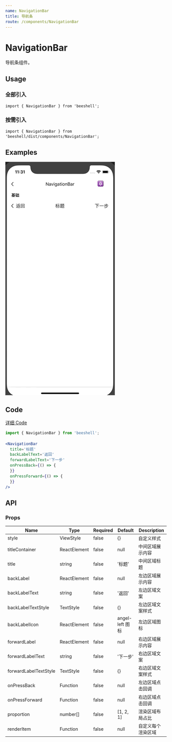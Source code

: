 ```yaml
---
name: NavigationBar
title: 导航条
route: /components/NavigationBar
---
```


# NavigationBar
导航条组件。

## Usage

### 全部引入
```
import { NavigationBar } from 'beeshell';
```

### 按需引入
```
import { NavigationBar } from 'beeshell/dist/components/NavigationBar';
```

## Examples
![image](../images/NavigationBar/1.gif)

## Code
[详细 Code](https://github.com/Meituan-Dianping/beeshell/tree/master/examples/NavigationBar/index.tsx)

```jsx
import { NavigationBar } from 'beeshell';

<NavigationBar
  title='标题'
  backLabelText='返回'
  forwardLabelText='下一步'
  onPressBack={() => {
  }}
  onPressForward={() => {
  }}
/>
```

## API

### Props
| Name | Type | Required | Default | Description |
| ---- | ---- | ---- | ---- | ---- |
| style | ViewStyle | false | {} | 自定义样式 |
| titleContainer | ReactElement | false | null | 中间区域展示内容 |
| title | string | false | '标题' | 中间区域标题 |
| backLabel | ReactElement | false | null | 左边区域展示内容 |
| backLabelText | string | false | '返回' | 左边区域文案 |
| backLabelTextStyle | TextStyle | false | {} | 左边区域文案样式 |
| backLabelIcon | ReactElement | false | angel-left 图标 | 左边区域图标 |
| forwardLabel | ReactElement | false | null | 右边区域展示内容 |
| forwardLabelText | string | false | '下一步' | 右边区域文案 |
| forwardLabelTextStyle | TextStyle | false | {} | 右边区域文案样式 |
| onPressBack | Function | false | null | 左边区域点击回调 |
| onPressForward | Function | false | null | 右边区域点击回调 |
| proportion | number[] | false | [1, 2, 1] | 渲染区域布局占比 |
| renderItem | Function | false | null | 自定义每个渲染区域 |